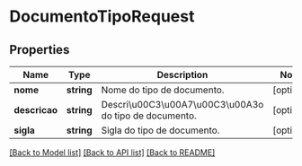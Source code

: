 # DocumentoTipoRequest

## Properties
Name | Type | Description | Notes
------------ | ------------- | ------------- | -------------
**nome** | **string** | Nome do tipo de documento. | [optional] 
**descricao** | **string** | Descri\u00C3\u00A7\u00C3\u00A3o do tipo de documento. | [optional] 
**sigla** | **string** | Sigla do tipo de documento. | [optional] 

[[Back to Model list]](../README.md#documentation-for-models) [[Back to API list]](../README.md#documentation-for-api-endpoints) [[Back to README]](../README.md)


